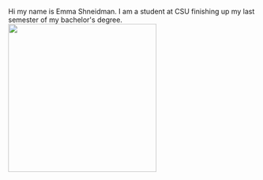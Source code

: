 Hi my name is Emma Shneidman. I am a student at CSU finishing up my last semester of my bachelor's degree. 
<img src="https://github.com/user-attachments/assets/35eabfc5-d077-4722-bb55-33f77592f601" width="300" >
